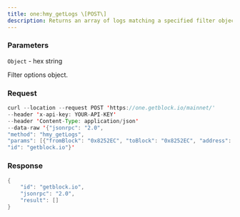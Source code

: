 ```yaml
---
title: one:hmy_getLogs \[POST\]
description: Returns an array of logs matching a specified filter object.Leave the --auto-log-bloom-caching-enabled command line option at thedefault value of true to improve log retrieval performance.
---
```


### Parameters


`Object` - hex string

Filter options object.

### Request

``` java
curl --location --request POST 'https://one.getblock.io/mainnet/' 
--header 'x-api-key: YOUR-API-KEY' 
--header 'Content-Type: application/json' 
--data-raw '{"jsonrpc": "2.0",
"method": "hmy_getLogs",
"params": [{"fromBlock": "0x8252EC", "toBlock": "0x8252EC", "address": "0x227f6757289a86c13eee2e91c2e6eb03f2ed11a6", "topics": []}],
"id": "getblock.io"}'
```

###  Response

``` java
{
    "id": "getblock.io",
    "jsonrpc": "2.0",
    "result": []
}
```

